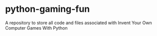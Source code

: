 # python-gaming-fun
A repository to store all code and files associated with Invent Your Own Computer Games With Python
